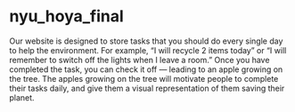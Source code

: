 # nyu_hoya_final
Our website is designed to store tasks that you should do every single day to help the environment. For example, “I will recycle 2 items today” or “I will remember to switch off the lights when I leave a room.” Once you have completed the task, you can check it off — leading to an apple growing on the tree. The apples growing on the tree will motivate people to complete their tasks daily, and give them a visual representation of them saving their planet.
